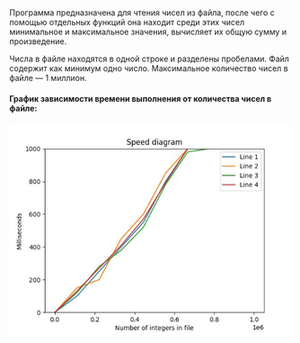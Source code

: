 #

Программа предназначена для чтения чисел из файла, после чего с помощью отдельных функций она находит среди этих чисел минимальное и максимальное значения, вычисляет их общую сумму и произведение.

Числа в файле находятся в одной строке и разделены пробелами. Файл содержит как минимум одно число. Максимальное количество чисел в файле — 1 миллион.


#### График зависимости времени выполнения от количества чисел в файле:

![Speed diagram](/diagram.jpg)
